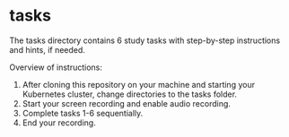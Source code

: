 # tasks

The tasks directory contains 6 study tasks with step-by-step instructions and hints, if needed.

Overview of instructions:
1. After cloning this repository on your machine and starting your Kubernetes cluster, change directories to the tasks folder.
2. Start your screen recording and enable audio recording.
3. Complete tasks 1-6 sequentially.
4. End your recording.
